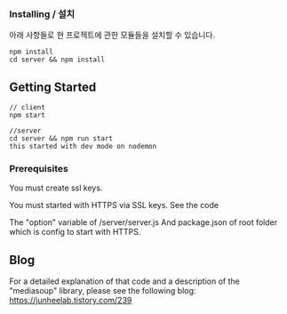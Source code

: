 ### Installing / 설치

아래 사항들로 현 프로젝트에 관한 모듈들을 설치할 수 있습니다.

```
npm install
cd server && npm install
```

## Getting Started

```
// client
npm start

//server
cd server && npm run start
this started with dev mode on nodemon
```

### Prerequisites

You must create ssl keys.

You must started with HTTPS via SSL keys.
See the code

The "option" variable of /server/server.js
And package.json of root folder which is config to start with HTTPS.

## Blog

For a detailed explanation of that code and a description of the "mediasoup" library, please see the following blog:
https://junheelab.tistory.com/239
